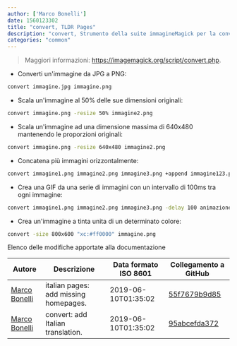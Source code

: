 ```yaml
---
author: ['Marco Bonelli']
date: 1560123302
title: "convert, TLDR Pages"
description: "convert, Strumento della suite immagineMagick per la conversione di immagini."
categories: "common"
---
```

> Maggiori informazioni: <https://imagemagick.org/script/convert.php>.

- Converti un'immagine da JPG a PNG:

```bash
convert immagine.jpg immagine.png
```

- Scala un'immagine al 50% delle sue dimensioni originali:

```bash
convert immagine.png -resize 50% immagine2.png
```

- Scala un'immagine ad una dimensione massima di 640x480 mantenendo le proporzioni originali:

```bash
convert immagine.png -resize 640x480 immagine2.png
```

- Concatena più immagini orizzontalmente:

```bash
convert immagine1.png immagine2.png immagine3.png +append immagine123.png
```

- Crea una GIF da una serie di immagini con un intervallo di 100ms tra ogni immagine:

```bash
convert immagine1.png immagine2.png immagine3.png -delay 100 animazione.gif
```

- Crea un'immagine a tinta unita di un determinato colore:

```bash
convert -size 800x600 "xc:#ff0000" immagine.png
```
Elenco delle modifiche apportate alla documentazione


Autore | Descrizione | Data formato ISO 8601 | Collegamento a GitHub
------|-----|-----|-----
[Marco Bonelli](mailto:marco@mebeim.net) | italian pages: add missing homepages. | 2019-06-10T01:35:02 | [55f7679b9d85](https://github.com/tldr-pages/tldr/commit/55f7679b9d85480f6c81738bd32c7901a1db36fe)
[Marco Bonelli](mailto:mb5.marcob@gmail.com) | convert: add Italian translation. | 2019-06-10T01:35:02 | [95abcefda372](https://github.com/tldr-pages/tldr/commit/95abcefda372cd323c76437ee5a906c4526296e0)


